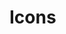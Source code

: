 # Icons

<script setup lang="tsx">
import IconDisplay from '../../components/IconDisplay.vue';
</script>

<IconDisplay />

